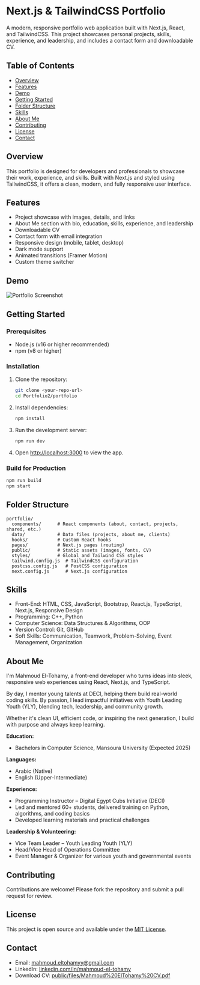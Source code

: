 # Next.js & TailwindCSS Portfolio

A modern, responsive portfolio web application built with Next.js, React, and TailwindCSS. This project showcases personal projects, skills, experience, and leadership, and includes a contact form and downloadable CV.

## Table of Contents
- [Overview](#overview)
- [Features](#features)
- [Demo](#demo)
- [Getting Started](#getting-started)
- [Folder Structure](#folder-structure)
- [Skills](#skills)
- [About Me](#about-me)
- [Contributing](#contributing)
- [License](#license)
- [Contact](#contact)

## Overview
This portfolio is designed for developers and professionals to showcase their work, experience, and skills. Built with Next.js and styled using TailwindCSS, it offers a clean, modern, and fully responsive user interface.

## Features
- Project showcase with images, details, and links
- About Me section with bio, education, skills, experience, and leadership
- Downloadable CV
- Contact form with email integration
- Responsive design (mobile, tablet, desktop)
- Dark mode support
- Animated transitions (Framer Motion)
- Custom theme switcher

## Demo
![Portfolio Screenshot](public/images/developer.svg)

## Getting Started

### Prerequisites
- Node.js (v16 or higher recommended)
- npm (v8 or higher)

### Installation
1. Clone the repository:
   ```bash
   git clone <your-repo-url>
   cd Portfolio2/portfolio
   ```
2. Install dependencies:
   ```bash
   npm install
   ```
3. Run the development server:
   ```bash
   npm run dev
   ```
4. Open [http://localhost:3000](http://localhost:3000) to view the app.

### Build for Production
```bash
npm run build
npm start
```

## Folder Structure
```
portfolio/
  components/      # React components (about, contact, projects, shared, etc.)
  data/            # Data files (projects, about me, clients)
  hooks/           # Custom React hooks
  pages/           # Next.js pages (routing)
  public/          # Static assets (images, fonts, CV)
  styles/          # Global and Tailwind CSS styles
  tailwind.config.js  # TailwindCSS configuration
  postcss.config.js   # PostCSS configuration
  next.config.js      # Next.js configuration
```

## Skills
- Front-End: HTML, CSS, JavaScript, Bootstrap, React.js, TypeScript, Next.js, Responsive Design
- Programming: C++, Python
- Computer Science: Data Structures & Algorithms, OOP
- Version Control: Git, GitHub
- Soft Skills: Communication, Teamwork, Problem-Solving, Event Management, Organization

## About Me
I'm Mahmoud El-Tohamy, a front-end developer who turns ideas into sleek, responsive web experiences using React, Next.js, and TypeScript.

By day, I mentor young talents at DECI, helping them build real-world coding skills. By passion, I lead impactful initiatives with Youth Leading Youth (YLY), blending tech, leadership, and community growth.

Whether it's clean UI, efficient code, or inspiring the next generation, I build with purpose and always keep learning.

**Education:**
- Bachelors in Computer Science, Mansoura University (Expected 2025)

**Languages:**
- Arabic (Native)
- English (Upper-Intermediate)

**Experience:**
- Programming Instructor – Digital Egypt Cubs Initiative (DECI)
- Led and mentored 60+ students, delivered training on Python, algorithms, and coding basics
- Developed learning materials and practical challenges

**Leadership & Volunteering:**
- Vice Team Leader – Youth Leading Youth (YLY)
- Head/Vice Head of Operations Committee
- Event Manager & Organizer for various youth and governmental events

## Contributing
Contributions are welcome! Please fork the repository and submit a pull request for review.

## License
This project is open source and available under the [MIT License](LICENSE).

## Contact
- Email: mahmoud.eltohamyy@gmail.com
- LinkedIn: [linkedin.com/in/mahmoud-el-tohamy](https://linkedin.com/in/mahmoud-el-tohamy)
- Download CV: [public/files/Mahmoud%20ElTohamy%20CV.pdf](public/files/Mahmoud%20ElTohamy%20CV.pdf) 